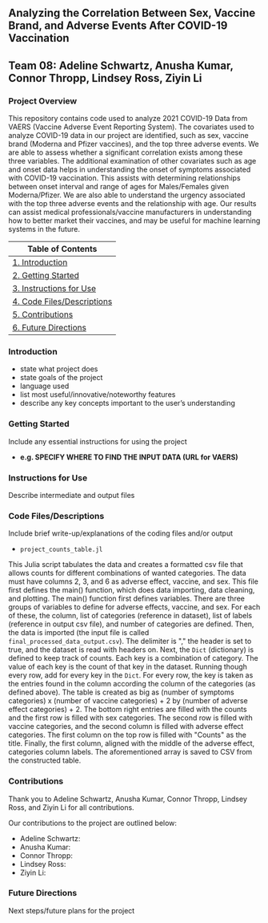## Analyzing the Correlation Between Sex, Vaccine Brand, and Adverse Events After COVID-19 Vaccination
## Team 08: Adeline Schwartz, Anusha Kumar, Connor Thropp, Lindsey Ross, Ziyin Li

### Project Overview
This repository contains code used to analyze 2021 COVID-19 Data from VAERS (Vaccine Adverse Event Reporting System). The covariates used to analyze COVID-19 data in our project are identified, such as sex, vaccine brand (Moderna and Pfizer vaccines), and the top three adverse events. We are able to assess whether a significant correlation exists among these three variables. The additional examination of other covariates such as age and onset data helps in understanding the onset of symptoms associated with COVID-19 vaccination. This assists with determining relationships between onset interval and range of ages for Males/Females given Moderna/Pfizer. We are also able to understand the urgency associated with the top three adverse events and the relationship with age. Our results can assist medical professionals/vaccine manufacturers in understanding how to better market their vaccines, and may be useful for machine learning systems in the future.


| Table of Contents |
| ----------------- |
| [1. Introduction](#introduction) |
| [2. Getting Started](#getting-started) |
| [3. Instructions for Use](#instructions-for-use) |
| [4. Code Files/Descriptions](#code-files/descriptions) |
| [5. Contributions](#contributions) |
| [6. Future Directions](#future-directions) |

### Introduction
- state what project does
- state goals of the project
- language used
- list  most useful/innovative/noteworthy features
- describe any key concepts important to the user’s understanding


### Getting Started
Include any essential instructions for using the project
- **e.g. SPECIFY WHERE TO FIND THE INPUT DATA (URL for VAERS)**

### Instructions for Use
Describe intermediate and output files

### Code Files/Descriptions
Include brief write-up/explanations of the coding files and/or output

- `project_counts_table.jl`

This Julia script tabulates the data and creates a formatted csv file that allows counts for different combinations of wanted categories. The data must have columns 2, 3, and 6 as adverse effect, vaccine, and sex. This file first defines the main() function, which does data importing, data cleaning, and plotting. The main() function first defines variables. There are three groups of variables to define for adverse effects, vaccine, and sex. For each of these, the column, list of categories (reference in dataset), list of labels (reference in output csv file), and number of categories are defined. Then, the data is imported (the input file is called `final_processed_data_output.csv`). The delimiter is "," the header is set to true, and the dataset is read with headers on. Next, the `Dict` (dictionary) is defined to keep track of counts. Each key is a combination of category. The value of each key is the count of that key in the dataset. Running though every row, add for every key in the `Dict`. For every row, the key is taken as the entries found in the column according the column of the categories (as defined above). The table is created as big as (number of symptoms categories) x (number of vaccine categories) + 2 by (number of adverse effect categories) + 2. The bottom right entries are filled with the counts and the first row is filled with sex categories. The second row is filled with vaccine categories, and the second column is filled with adverse effect categories. The first column on the top row is filled with "Counts" as the title. Finally, the first column, aligned with the middle of the adverse effect, categories column labels. The aforementioned array is saved to CSV from the constructed table.


### Contributions
Thank you to Adeline Schwartz, Anusha Kumar, Connor Thropp, Lindsey Ross, and Ziyin Li for all contributions. 

Our contributions to the project are outlined below:

- Adeline Schwartz:
- Anusha Kumar:
- Connor Thropp:
- Lindsey Ross:
- Ziyin Li:

### Future Directions
Next steps/future plans for the project
